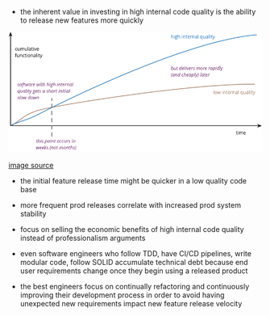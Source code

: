 - the inherent value in investing in high internal code quality is the ability to release new features more quickly

![code base release velocity](img/quality_impact_on_release_velocity.png)

[image source](https://martinfowler.com/articles/is-quality-worth-cost.html)


- the initial feature release time might be quicker in a low quality code base


- more frequent prod releases correlate with increased prod system stability 


- focus on selling the economic benefits of high internal code quality instead of professionalism arguments 


- even software engineers who follow TDD, have CI/CD pipelines, write modular code, follow SOLID accumulate technical debt because end user requirements change once they begin using a released product



- the best engineers focus on continually refactoring and continuously improving their development process in order to avoid having unexpected new requirements impact new feature release velocity 